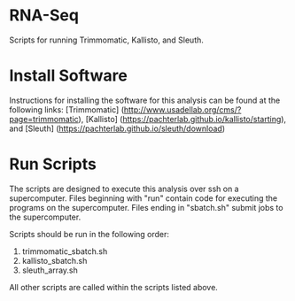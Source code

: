 # RNA-Seq
Scripts for running Trimmomatic, Kallisto, and Sleuth.

# Install Software
Instructions for installing the software for this analysis can be found at the following links: [Trimmomatic] (http://www.usadellab.org/cms/?page=trimmomatic), [Kallisto] (https://pachterlab.github.io/kallisto/starting), and [Sleuth] (https://pachterlab.github.io/sleuth/download)

# Run Scripts
The scripts are designed to execute this analysis over ssh on a supercomputer. Files beginning with "run" contain code for executing the programs on the supercomputer. Files ending in "sbatch.sh" submit jobs to the supercomputer.

Scripts should be run in the following order:
1. trimmomatic_sbatch.sh
2. kallisto_sbatch.sh
3. sleuth_array.sh

All other scripts are called within the scripts listed above.
